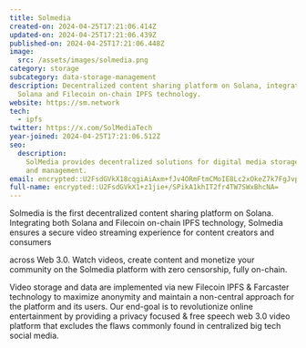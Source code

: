 ```yaml
---
title: Solmedia
created-on: 2024-04-25T17:21:06.414Z
updated-on: 2024-04-25T17:21:06.439Z
published-on: 2024-04-25T17:21:06.448Z
image:
  src: /assets/images/solmedia.png
category: storage
subcategory: data-storage-management
description: Decentralized content sharing platform on Solana, integrating both
  Solana and Filecoin on-chain IPFS technology.
website: https://sm.network
tech:
  - ipfs
twitter: https://x.com/SolMediaTech
year-joined: 2024-04-25T17:21:06.512Z
seo:
  description:
    SolMedia provides decentralized solutions for digital media storage
    and management.
email: encrypted::U2FsdGVkX18cqgiAiAxm+fJv4ORmFtmCMoIE8Lc2xOkeZ7k7FgJvp17U1z1C88Tu
full-name: encrypted::U2FsdGVkX1+z1jie+/SPikA1khIT2fr4TW7SWxBhcNA=
---
```


Solmedia is the first decentralized content sharing platform on Solana. Integrating both Solana and Filecoin on-chain IPFS technology, Solmedia ensures a secure video streaming experience for content creators and consumers

across Web 3.0. Watch videos, create content and monetize your community on the Solmedia platform with zero censorship, fully on-chain.

Video storage and data are implemented via new Filecoin IPFS & Farcaster technology to maximize anonymity and maintain a non-central approach for the platform and its users. Our end-goal is to revolutionize online entertainment by providing a privacy focused & free speech web 3.0 video platform that excludes the flaws commonly found in centralized big tech social media.
